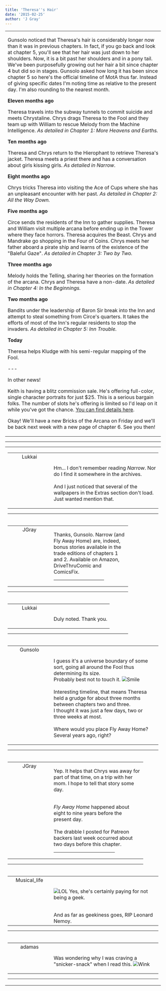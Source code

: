 ```yaml
---
title: 'Theresa''s Hair'
date: '2015-02-25'
author: 'J Gray'
---
```


<div>
<!-- Main content here -->
<table border="0" class="post"><tbody><tr><td>
   
   <div class="post_body">
       <p>Gunsolo noticed that Theresa's hair is considerably longer now than it was in previous chapters. In fact, if you go back and look at chapter 5, you'll see that her hair was just down to her shoulders. Now, it is a bit past her shoulders and in a pony tail. We've been purposefully growing out her hair a bit since chapter 4 but did so in stages. Gunsolo asked how long it has been since chapter 5 so here's the official timeline of MotA thus far. Instead of giving specific dates I'm noting time as relative to the present day. I'm also rounding to the nearest month.</p><p><strong>Eleven months ago</strong></p><p>Theresa travels into the subway tunnels to commit suicide and meets Chrystaline. Chrys drags Theresa to the Fool and they team up with William to rescue Melody from the Machine Intelligence. <em>As detailed in Chapter 1: More Heavens and Earths.</em></p><p><strong>Ten months ago</strong></p><p>Theresa and Chrys return to the Hierophant to retrieve Theresa's jacket. Theresa meets a priest there and has a conversation about girls kissing girls. <em>As detailed in Narrow</em>.</p><p><strong>Eight months ago</strong></p><p>Chrys tricks Theresa into visiting the Ace of Cups where she has an unpleasant encounter with her past. <em>As detailed in Chapter 2: All the Way Down.</em></p><p><strong>Five months ago</strong></p><p>Circe sends the residents of the Inn to gather supplies. Theresa and William visit multiple arcana before ending up in the Tower where they face horrors. Theresa acquires the Beast. Chrys and Mandrake go shopping in the Four of Coins. Chrys meets her father aboard a pirate ship and learns of the existence of the "Baleful Gaze". <em>As detailed in Chapter 3: Two by Two.</em></p><p><strong>Three months ago</strong></p><p>Melody holds the Telling, sharing her theories on the formation of the arcana. Chrys and Theresa have a non-date. <em>As detailed in Chapter 4: In the Beginnings.</em></p><p><strong>Two months ago</strong></p><p>Bandits under the leadership of Baron Sir break into the Inn and attempt to steal something from Circe's quarters. It takes the efforts of most of the Inn's regular residents to stop the invaders. <em>As detailed in Chapter 5: Inn Trouble.</em></p><p><strong>Today</strong></p><p>Theresa helps Kludge with his semi-regular mapping of the Fool.</p><p>---</p><p>In other news!</p><p>Keith is having a blitz commission sale. He's offering full-color, single character portraits for just $25. This is a serious bargain folks. The number of slots he's offering is limited so I'd leap on it while you've got the chance. <a href="http://verias.deviantart.com/journal/Blitz-Commissions-515597555" target="_blank">You can find details here</a>.</p><p>Okay! We'll have a new Bricks of the Arcana on Friday and we'll be back next week with a new page of chapter 6. See you then!</p>
   </div>
   </td></tr>
   </tbody></table><hr><table style="width:100%; border:0;" class="comment_table"><tbody><tr><td width="100%"><a name=""> </a><div style="width:100%;" class="comment"><table border="0" width="100%"><tbody><tr><td align="center" valign="top" width="125">
<span class="comment_title"><center>Lukkai<br></center><a name="1961">&nbsp;</a></span><br>
<center><img src="https://www.gravatar.com/avatar.php?gravatar_id=e01e7833e9dba61f3f3d11328040f997&amp;default=http%3A%2F%2Fmysteriesofthearcana.com%2Ftemplates%2Fmain%2Fimages%2Favatar.gif&amp;size=80&amp;rating=g" border="0" alt=""></center>
</td>
<td valign="top">


<p class="comment_text"> </p><p class="comment_text"><br> Hm... I don't remember reading <i>Narrow</i>. Nor do I find it somewhere in the archives.<br><br>And I just noticed that several of the wallpapers in the Extras section don't load. Just wanted mention that.<br></p>
 

</td></tr></tbody></table>
<hr></div></td></tr><tr><td width="100%"><a name=""> </a><div style="width:80%;" class="comment3"><table border="0" width="100%"><tbody><tr><td align="center" valign="top" width="125">
<span class="comment_title"><center>JGray</center><a name="1964">&nbsp;</a></span><br>
<center><img src="https://www.gravatar.com/avatar.php?gravatar_id=3de6483cf7ef4947f33483faa590f1a0&amp;default=http%3A%2F%2Fmysteriesofthearcana.com%2Ftemplates%2Fmain%2Fimages%2Favatar.gif&amp;size=100&amp;rating=g" border="0" alt=""></center>
</td>
<td valign="top">


<p class="comment_text"> </p><p class="comment_text">Thanks, Gunsolo. Narrow (and Fly Away Home) are, indeed, bonus stories available in the trade editions of chapters 1 and 2. Available on Amazon, DriveThruComic and ComicsFix.</p>
 <hr width="70%">

</td></tr></tbody></table>
<hr></div></td></tr><tr><td width="100%"><a name=""> </a><div style="width:80%;" class="comment3"><table border="0" width="100%"><tbody><tr><td align="center" valign="top" width="125">
<span class="comment_title"><center>Lukkai<br></center><a name="1967">&nbsp;</a></span><br>
<center><img src="https://www.gravatar.com/avatar.php?gravatar_id=e01e7833e9dba61f3f3d11328040f997&amp;default=http%3A%2F%2Fmysteriesofthearcana.com%2Ftemplates%2Fmain%2Fimages%2Favatar.gif&amp;size=80&amp;rating=g" border="0" alt=""></center>
</td>
<td valign="top">


<p class="comment_text"> </p><p class="comment_text"><br> Duly noted. Thank you.<br></p>
 

</td></tr></tbody></table>
<hr></div></td></tr><tr><td width="100%"><a name=""> </a><div style="width:100%;" class="comment"><table border="0" width="100%"><tbody><tr><td align="center" valign="top" width="125">
<span class="comment_title"><center>Gunsolo<br></center><a name="1962">&nbsp;</a></span><br>
<center><img src="https://www.gravatar.com/avatar.php?gravatar_id=a94f16ab08c7abb74820e668722a5ffc&amp;default=http%3A%2F%2Fmysteriesofthearcana.com%2Ftemplates%2Fmain%2Fimages%2Favatar.gif&amp;size=80&amp;rating=g" border="0" alt=""></center>
</td>
<td valign="top">


<p class="comment_text"> </p><p class="comment_text"><br> I guess it's a universe boundary of some sort, going all around the Fool thus determining its size.<br>Probably best not to touch it. <img src="/smilies/smile.gif" alt="Smile" border="0"><br><br>Interesting timeline, that means Theresa held a grudge for about three months between chapters two and three.<br>I thought it was just a few days, two or three weeks at most.<br><br>Where would you place Fly Away Home? Several years ago, right?</p>
 

</td></tr></tbody></table>
<hr></div></td></tr><tr><td width="100%"><a name=""> </a><div style="width:90%;" class="comment2"><table border="0" width="100%"><tbody><tr><td align="center" valign="top" width="125">
<span class="comment_title"><center>JGray</center><a name="1965">&nbsp;</a></span><br>
<center><img src="https://www.gravatar.com/avatar.php?gravatar_id=3de6483cf7ef4947f33483faa590f1a0&amp;default=http%3A%2F%2Fmysteriesofthearcana.com%2Ftemplates%2Fmain%2Fimages%2Favatar.gif&amp;size=100&amp;rating=g" border="0" alt=""></center>
</td>
<td valign="top">


<p class="comment_text"> </p><p class="comment_text">Yep. It helps that Chrys was away for part of that time, on a trip with her mom. I hope to tell that story some day.&nbsp;</p><div><br></div><div><i>Fly Away Home</i> happened about eight to nine years before the present day.</div><div><br></div><div>The drabble I posted for Patreon backers last week occurred about two days before this chapter.</div>
 <hr width="70%">

</td></tr></tbody></table>
<hr></div></td></tr><tr><td width="100%"><a name=""> </a><div style="width:100%;" class="comment"><table border="0" width="100%"><tbody><tr><td align="center" valign="top" width="125">
<span class="comment_title"><center>Musical_life<br></center><a name="1966">&nbsp;</a></span><br>
<center><img src="https://www.gravatar.com/avatar.php?gravatar_id=6f86cb0ffa70485e791906edfc2d1247&amp;default=http%3A%2F%2Fmysteriesofthearcana.com%2Ftemplates%2Fmain%2Fimages%2Favatar.gif&amp;size=80&amp;rating=g" border="0" alt=""></center>
</td>
<td valign="top">


<p class="comment_text"> </p><p class="comment_text"><br> <img src="/smilies/laugh.gif" alt="LOL" border="0"> Yes, she's certainly paying for not being a geek.</p><div><br></div><div>And as far as geekiness goes, RIP Leonard Nemoy.</div>
 

</td></tr></tbody></table>
<hr></div></td></tr><tr><td width="100%"><a name=""> </a><div style="width:100%;" class="comment"><table border="0" width="100%"><tbody><tr><td align="center" valign="top" width="125">
<span class="comment_title"><center>adamas<br></center><a name="1968">&nbsp;</a></span><br>
<center><img src="https://www.gravatar.com/avatar.php?gravatar_id=63b5da7dbecbf4a2fac891b8f15ccbc4&amp;default=http%3A%2F%2Fmysteriesofthearcana.com%2Ftemplates%2Fmain%2Fimages%2Favatar.gif&amp;size=80&amp;rating=g" border="0" alt=""></center>
</td>
<td valign="top">


<p class="comment_text"> </p><p class="comment_text"><br> Was wondering why I was craving a "snicker-snack" when I read this. <img src="/smilies/wink1.gif" alt="Wink" border="0"><br></p>
 

</td></tr></tbody></table>
<hr></div></td></tr></tbody></table>
<!-- End main content -->
              </div>
